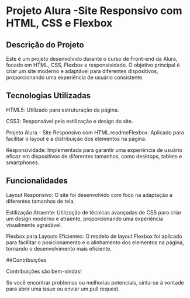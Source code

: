 # Projeto Alura -Site Responsivo com HTML, CSS e Flexbox


## Descrição do Projeto

Este é um projeto desenvolvido durante o curso de Front-end da Alura, focado em HTML, CSS, Flexbox e responsividade. O objetivo principal é criar um site moderno e adaptável para diferentes dispositivos, 
proporcionando uma experiência de usuário consistente.

## Tecnologias Utilizadas

HTML5: Utilizado para estruturação da página.

CSS3: Responsável pela estilização e design do site.

Projeto Alura - Site Responsivo com HTML.readmeFlexbox: Aplicado para facilitar o layout e a distribuição dos elementos na página.

Responsividade: Implementada para garantir uma experiência de usuário eficaz em dispositivos de diferentes tamanhos, como desktops, tablets e smartphones.


## Funcionalidades

Layout Responsivo: O site foi desenvolvido com foco na adaptação a diferentes tamanhos de tela, 

Estilização Atraente: Utilização de técnicas avançadas de CSS para criar um design moderno e atraente, proporcionando uma experiência visualmente agradável.

Flexbox para Layouts Eficientes: O modelo de layout Flexbox foi aplicado para facilitar o posicionamento e o alinhamento dos elementos na página, tornando o desenvolvimento mais eficiente.


##Contribuições

Contribuições são bem-vindas! 

Se você encontrar problemas ou melhorias potenciais, sinta-se à vontade para abrir uma issue ou enviar um pull request.





